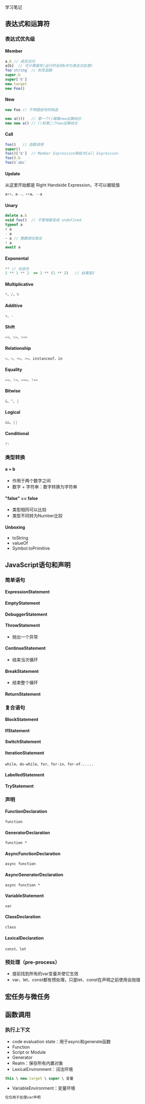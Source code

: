 学习笔记
## 表达式和运算符
### 表达式优先级
#### Member
```javascript
a.b // 成员访问
a[b]  // 可计算属性(运行时会将b作为表达式处理)
foo`string` // 标签函数
super.b
super['b']
new.target
new Foo()
```
#### New
```javascript
new Foo // 不带圆括号的构造

new a()()   // 第一个()跟着new运算结合
new new a() // ()和第二个new运算结合
```
#### Call
```javascript
foo()   // 函数调用
super()
foo()['b']  // Member Expression降级为Call Expression
foo().b
foo()`abc`
```
#### Update
从这里开始都是 Right Handside Expression，不可以被赋值
```javascript
a++、a--、++a、--a
```
#### Unary
```javascript
delete a.b
void foo()  // 不管啥都变成 undefined
typeof a
+ a
- a
~ a // 整数按位取反
! a
await a
```
#### Exponental
```javascript
** // 右结合
2 ** 1 ** 2  => 2 ** (1 ** 2)   // 结果是2
```
#### Multiplicative
```javascript
*、/、%
```
#### Additive
```javascript
+、-
```
#### Shift
```javascript
<<、>>、>>>
```
#### Relationship
```javascript
<、>、<=、>=、instanceof、in
```
#### Equality
```javascript
==、!=、===、!==
```
#### Bitwise
```javascript
&、^、|
```
#### Logical
```javascript
&&、||
```
#### Conditional
```javascript
?:
```
### 类型转换
#### a + b
- 作用于两个数字之间
- 数字 + 字符串：数字转换为字符串
#### "false" == false
- 类型相同可以比较
- 类型不同转为Number比较

#### Unboxing
- toString
- valueOf
- Symbol.toPrimitive

## JavaScript语句和声明
### 简单语句
#### ExpressionStatement 
#### EmptyStatement
#### DebuggerStatement
#### ThrowStatement
 - 抛出一个异常
#### ContinueStatement
- 结束当次循环
#### BreakStatement
- 结束整个循环
#### ReturnStatement

### 复合语句
#### BlockStatement
#### IfStatement
#### SwitchStatement
#### IterationStatement
```
while、do-while、for、for-in、for-of......
```
#### LabelledStatement
#### TryStatement
### 声明
#### FunctionDeclaration
```
function
```
#### GeneratorDeclaration
```
function *
```
#### AsyncFunctionDeclaration
```
async function
```
#### AsyncGeneratorDeclaration
```
async function *
```
#### VariableStatement
```
var
```
#### ClassDeclaration
```
class
```
#### LexicalDeclaration
```
const、let
```
### 预处理（pre-process）
- 提前找到所有的var变量并使它生效
- var、let、const都有预处理，只是let、const在声明之前使用会抛错

## 宏任务与微任务
## 函数调用
### 执行上下文
- code evaluation state：用于async和generate函数
- Function
- Script or Module
- Generator
- Realm：保存所有内置对象
- LexicalEnvironment：词法环境
```javascript
this \ new.target \ super \ 变量
```
- VariableEnvironment：变量环境
```javascript
仅仅用于处理var声明
```